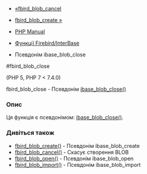 - [«fbird_blob_cancel](function.fbird-blob-cancel.md)
- [fbird_blob_create »](function.fbird-blob-create.md)

- [PHP Manual](index.md)
- [Функції Firebird/InterBase](ref.ibase.md)
- Псевдонім ibase_blob_close

#fbird_blob_close

(PHP 5, PHP 7 \< 7.4.0)

fbird_blob_close - Псевдонім
[ibase_blob_close()](function.ibase-blob-close.md)

### Опис

Ця функція є псевдонімом:
[ibase_blob_close()](function.ibase-blob-close.md).

### Дивіться також

- [fbird_blob_create()](function.fbird-blob-create.md) - Псевдонім
ibase_blob_create
- [fbird_blob_cancel()](function.fbird-blob-cancel.md) - Скасує
створення BLOB
- [fbird_blob_open()](function.fbird-blob-open.md) - Псевдонім
ibase_blob_open
- [fbird_blob_import()](function.fbird-blob-import.md) - Псевдонім
ibase_blob_import
